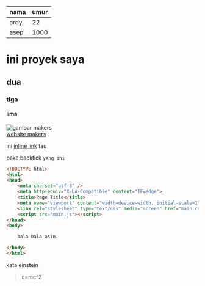 |nama|umur
|----|----|
|ardy|22|
|asep|1000|


# ini proyek saya
## dua
### tiga
#### lima

![gambar makers](https://makersinstitute.id/img/logo-makersinstitute.png)
<br>
[website makers](https://makersinstitute.id/)

ini [inline link][link] tau

[link]:https://makersinstitute.id/

pake backtick `yang ini`
```html
<!DOCTYPE html>
<html>
<head>
    <meta charset="utf-8" />
    <meta http-equiv="X-UA-Compatible" content="IE=edge">
    <title>Page Title</title>
    <meta name="viewport" content="width=device-width, initial-scale=1">
    <link rel="stylesheet" type="text/css" media="screen" href="main.css" />
    <script src="main.js"></script>
</head>
<body>

    bala bala asin.

</body>
</html>
```
kata einstein 
> e=mc^2
